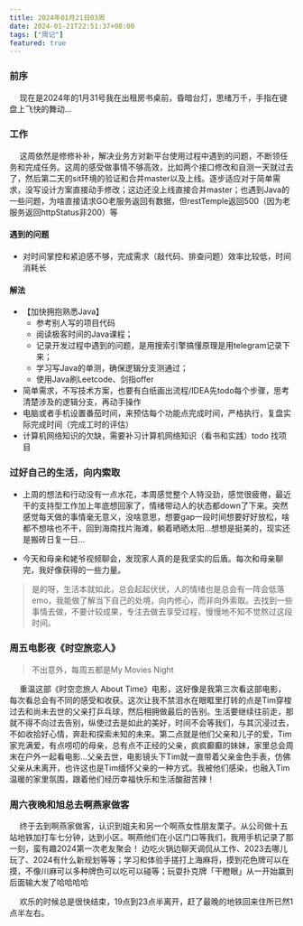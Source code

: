 ```yaml
---
title: 2024年01月21日03周
date: 2024-01-21T22:51:37+08:00
tags: ["周记"]
featured: true
---
```


### 前序

&ensp;&ensp; 现在是2024年的1月31号我在出租房书桌前，昏暗台灯，思绪万千，手指在键盘上飞快的舞动...


### 工作

&ensp;&ensp; 这周依然是修修补补，解决业务方对新平台使用过程中遇到的问题，不断领任务和完成任务。这周的感受做事情不够高效，比如两个接口修改和自测一天就过去了，然后第二天的sit环境的验证和合并master以及上线。逐步适应对于简单需求，没写设计方案直接动手修改；这边还没上线直接合并master；也遇到Java的一些问题，为啥直接请求GO老服务返回有数据，但restTemple返回500（因为老服务返回httpStatus非200）等


#### 遇到的问题

- 对时间掌控和紧迫感不够，完成需求（敲代码、排查问题）效率比较低，时间消耗长

#### 解法

- 【加快拥抱熟悉Java】
  - 参考别人写的项目代码
  - 阅读极客时间的Java课程；
  - 记录开发过程中遇到的问题，是用搜索引擎搞懂原理是用telegram记录下来；
  - 学习写Java的单测，确保逻辑分支测通过；
  - 使用Java刷Leetcode、剑指offer
- 简单需求，不写技术方案，也要有白纸画出流程/IDEA先todo每个步骤，思考清楚涉及的逻辑分支，再动手操作
- 电脑或者手机设置番茄时间，来预估每个功能点完成时间，严格执行，复盘实际完成时间（完成工时的评估）
- 计算机网络知识的欠缺，需要补习计算机网络知识（看书和实践）todo 找项目


### 过好自己的生活，向内索取

- 上周的想法和行动没有一点水花，本周感觉整个人特没劲，感觉很疲倦，最近干的支持型工作加上年底想回家了，情绪带动人的状态都down了下来。突然感觉每天做的事情毫无意义，没啥意思，想要gap一段时间想要好好放松，啥都不想啥也不干，回到海南找片海滩，躺着晒晒太阳...想想是挺美的，现实还是搬砖日复一日...

- 今天和母亲和姥爷视频聊会，发现家人真的是我坚实的后盾。每次和母亲聊完，我好像获得的一些力量。

> 是的呀，生活本就如此，总会起起伏伏，人的情绪也是总会有一阵会低落emo，我能做了解当下自己的处境，向内修心，而非向外索取。去找到一些事情去做，不要计较成果，专注去做去享受过程，慢慢地不知不觉熬过这段时间。


### 周五电影夜《时空旅恋人》

> 不出意外，每周五都是My Movies Night

&ensp;&ensp; 重温这部《时空恋旅人 About Time》电影，这好像是我第三次看这部电影，每次看总会有不同的感受和收获。这次让我不禁泪水在眼眶里打转的点是Tim穿梭过去和尚未去世的父亲打乒乓球，然后相拥做最后的告别。生活要继续往前走，那就不得不向过去告别，纵使过去是如此的美好，时间不会等我们，与其沉浸过去，不如收拾好心情，奔赴和探索未知的未来。第二点就是他们父亲和儿子的爱，Tim家充满爱，有点唠叨的母亲，总有点不正经的父亲，疯疯癫癫的妹妹，家里总会周末在户外一起看电影...父亲去世，电影镜头下Tim就一直带着父亲金色手表，仿佛父亲从未离开，也许这也是Tim缅怀父亲的一种方式。我被他们感染，也融入Tim温暖的家里氛围，跟着他们经历幸福快乐和生活酸甜苦辣！

### 周六夜晚和旭总去啊燕家做客

&ensp;&ensp; 终于去到啊燕家做客，认识到姐夫和另一个啊燕女性朋友栗子。从公司做十五站地铁加打车七分钟，达到小区。啊燕他们在小区门口等我们，我用手机记录了那一刻，蛮有趣2024第一次老友聚会！
边吃火锅边聊天调侃从工作、2023去哪儿玩了、2024有什么新规划等等；学习和体验手搓打上海麻将，摸到花色牌可以在摸，不像川麻可以多种牌色可以吃可以碰等；玩耍扑克牌「干瞪眼」从一开始赢到后面输大发了哈哈哈哈

&ensp;&ensp; 欢乐的时候总是很快结束，19点到23点半离开，赶了最晚的地铁回来住所已然1点半左右。